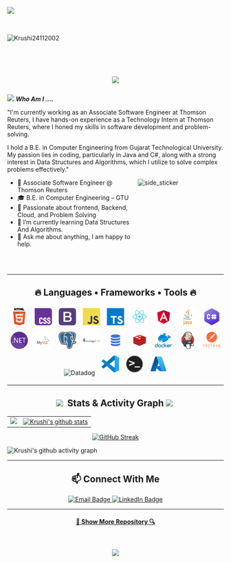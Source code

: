 <!-- 👋 Hi, I’m @Krushi24112002
- 👀 I’m interested in ...
- 🌱 I’m currently learning ...
- 💞️ I’m looking to collaborate on ...
- 📫 How to reach me ...-->
<!---
Krushi24112002/Krushi24112002 is a ✨ special ✨ repository because its `README.md` (this file) appears on your GitHub profile.
You can click the Preview link to take a look at your changes.
--->
![](https://github.com/halfrost/halfrost/blob/master/icons/header_1.png)
<!--
**Krushi24112002/Krushi24112002** is a ✨ _special_ ✨ repository because its `README.md` (this file) appears on your GitHub profile.-->
<!--
Here are some ideas to get you started: -->
<!--
- 🔭 I’m currently Self Learning on Data Structures And Algorithms. I am also contributing to some open source.
- 🌱 I’m currently Enrolled in Udacity AWS ML Scholar's Program 
- 👯 I’m looking to collaborate on ...
- 🤔 I’m looking for help with ...
- 💬 Ask me about ...
- 📫 How to reach me: ...
- 😄 Pronouns: ...
- ⚡ Fun fact: ...   -->

<br>
   <p align="left"> <img src="https://komarev.com/ghpvc/?username=Krushi24112002" alt="Krushi24112002" /> </p>
</br>
<h1 align="center">
   <img src="https://readme-typing-svg.herokuapp.com/?lines=Hi+There!+👋;+Myself+KRUSHI+MONPARA!;&center=true&size=30&pause=300&duration=800&color=50f34e">
</h1>

<img src="https://media.giphy.com/media/iY8CRBdQXODJSCERIr/giphy.gif" width="30px">&nbsp;***Who Am I ....***

"I'm currently working as an Associate Software Engineer at Thomson Reuters, I have hands-on experience as a Technology Intern at Thomson Reuters, where I honed my skills in software development and problem-solving.

I hold a B.E. in Computer Engineering from Gujarat Technological University. My passion lies in coding, particularly in Java and C#, along with a strong interest in Data Structures and Algorithms, which I utilize to solve complex problems effectively."

<img align="right" width=200px height=200px alt="side_sticker" src="https://d112y698adiu2z.cloudfront.net/photos/production/software_photos/000/456/275/datas/original.gif" />

- 🚀 Associate Software Engineer @ Thomson Reuters
- 🎓 B.E. in Computer Engineering – GTU  
- 🌱 Passionate about frontend, Backend, Cloud, and Problem Solving 
- 🌱 I’m currently learning Data Structures And Algorithms.
- 💬 Ask me about anything, I am happy to help.

<br>
</br>

<hr>
<h2 align="center">🔥 Languages • Frameworks • Tools 🔥</h2>

<p align="center">
  <!-- Frontend -->
  <img height="40" width="40" style="margin: 6px;" src="https://raw.githubusercontent.com/github/explore/main/topics/html/html.png" alt="HTML" />
  <img height="40" width="40" style="margin: 6px;" src="https://raw.githubusercontent.com/github/explore/main/topics/css/css.png" alt="CSS" />
  <img height="40" width="40" style="margin: 6px;" src="https://raw.githubusercontent.com/github/explore/main/topics/bootstrap/bootstrap.png" alt="Bootstrap" />
  <img height="40" width="40" style="margin: 6px;" src="https://raw.githubusercontent.com/github/explore/main/topics/javascript/javascript.png" alt="JavaScript" />
  <img height="40" width="40" style="margin: 6px;" src="https://raw.githubusercontent.com/github/explore/main/topics/typescript/typescript.png" alt="TypeScript" />
  <img height="40" width="40" style="margin: 6px;" src="https://raw.githubusercontent.com/github/explore/main/topics/react/react.png" alt="React" />
  <img height="40" width="40" style="margin: 6px;" src="https://raw.githubusercontent.com/github/explore/main/topics/angular/angular.png" alt="Angular" />

  <!-- Backend -->
  <img height="40" width="40" style="margin: 6px;" src="https://raw.githubusercontent.com/github/explore/main/topics/java/java.png" alt="Java" />
  <img height="40" width="40" style="margin: 6px;" src="https://raw.githubusercontent.com/github/explore/main/topics/csharp/csharp.png" alt="C#" />
  <img height="40" width="40" style="margin: 6px;" src="https://raw.githubusercontent.com/github/explore/main/topics/dotnet/dotnet.png" alt=".NET" />

  <!-- Databases -->
  <img height="40" width="40" style="margin: 6px;" src="https://raw.githubusercontent.com/github/explore/main/topics/mysql/mysql.png" alt="MySQL" />
  <img height="40" width="40" style="margin: 6px;" src="https://raw.githubusercontent.com/github/explore/main/topics/postgresql/postgresql.png" alt="PostgreSQL" />
  <img height="40" width="40" style="margin: 6px;" src="https://raw.githubusercontent.com/github/explore/main/topics/mongodb/mongodb.png" alt="MongoDB" />
  <img height="40" width="40" style="margin: 6px;" src="https://raw.githubusercontent.com/github/explore/main/topics/sql/sql.png" alt="SQL" />
  <img height="40" width="40" style="margin: 6px;" src="https://raw.githubusercontent.com/github/explore/main/topics/redis/redis.png" alt="Redis" />

  <!-- Tools & DevOps -->
  <img height="40" width="40" style="margin: 6px;" src="https://raw.githubusercontent.com/github/explore/main/topics/docker/docker.png" alt="Docker" />
  <img height="40" width="40" style="margin: 6px;" src="https://raw.githubusercontent.com/github/explore/main/topics/jenkins/jenkins.png" alt="Jenkins" />
  <img height="40" width="40" style="margin: 6px;" src="https://raw.githubusercontent.com/github/explore/main/topics/postman/postman.png" alt="Postman" />
  <img height="40" width="40" style="margin: 6px;" src="https://cdn.worldvectorlogo.com/logos/datadog.svg" alt="Datadog">

  <!-- IDE & Terminal -->
  <img height="40" width="40" style="margin: 6px;" src="https://raw.githubusercontent.com/github/explore/main/topics/visual-studio-code/visual-studio-code.png" alt="VS Code" />
  <img height="40" width="40" style="margin: 6px;" src="https://raw.githubusercontent.com/github/explore/main/topics/terminal/terminal.png" alt="Terminal" />

  <!-- Cloud -->
  <img height="40" width="40" style="margin: 6px;" src="https://raw.githubusercontent.com/github/explore/main/topics/azure/azure.png" alt="Azure" />
</p>
<hr>


        
<h2 align="center"> <img src="https://media.giphy.com/media/iY8CRBdQXODJSCERIr/giphy.gif" width="30px">&nbsp; Stats & Activity Graph <img src="https://media.giphy.com/media/iY8CRBdQXODJSCERIr/giphy.gif" width="30px">&nbsp; </h2>

<table>
  <tr>
    <td>
      <img height="137px" src="https://github-readme-stats.vercel.app/api/top-langs/?username=Krushi24112002&hide=html&hide_title=true&hide_border=true&layout=compact&langs_count=6&exclude_repo=comp426,Redventures-Movie-Quotes&text_color=000&icon_color=fff&bg_color=0,52fa5a,4dfcff,c64dff&theme=graywhite" />
    </td>
    <td>
      <a href="https://github.com/Krushi24112002/github-readme-stats">
        <img align="center" src="https://github-readme-stats.vercel.app/api?username=Krushi24112002&hide_title=true&hide_border=true&show_icons=true&include_all_commits=true&count_private=true&line_height=21&text_color=000&icon_color=fff&bg_color=0,52fa5a,4dfcff,c64dff&theme=graywhite" alt="Krushi's github stats" />
      </a>
    </td>
  </tr>
</table>

<div align="center">
  <a href="https://git.io/streak-stats">
    <img src="https://streak-stats.demolab.com/?user=Krushi24112002&layout=compact&theme=tokyonight&hide_border=true" alt="GitHub Streak" />
  </a>
</div>

![Krushi's github activity graph](https://github-readme-activity-graph.vercel.app/graph?username=Krushi24112002&theme=redical)

</p>

<hr>
<h2 align="center"> 📫 Connect With Me  </h2>
<p align="center">
  <a href="mailto:Krushimonpara24@gmail.com">
    <img src="https://img.shields.io/badge/Email-D14836?style=for-the-badge&logo=gmail&logoColor=white" alt="Email Badge" />
  </a>
  <a href="https://www.linkedin.com/in/krushi-monpara-k24112002/" target="_blank">
    <img src="https://img.shields.io/badge/LinkedIn-0A66C2?style=for-the-badge&logo=linkedin&logoColor=white" alt="LinkedIn Badge" />
  </a>
</p>
<hr>

<h4 align="center">
  <a href="https://github.com/krushi24112002?tab=repositories" title="Show Repositories">🔎 Show More Repository 🔍</a>
</h4>

<h1 align="center">
       <img src="https://readme-typing-svg.herokuapp.com/?lines=Thanks+For+Visiting!;&center=true&size=30&pause=300&duration=800&color=50f34e">
</h1>
